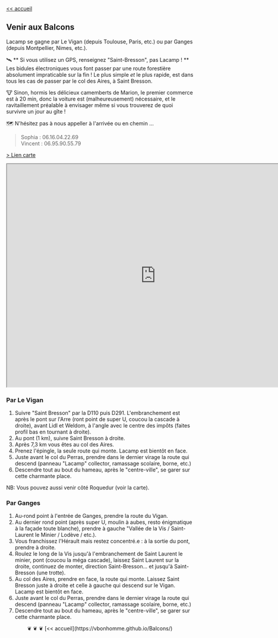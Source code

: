 
[<< accueil](https://vbonhomme.github.io/Balcons/)
## Venir aux Balcons

Lacamp se gagne par Le Vigan (depuis Toulouse, Paris, etc.) ou par Ganges (depuis Montpellier, Nimes, etc.).
 
 :artificial_satellite: ** Si vous utilisez un GPS, renseignez "Saint-Bresson", pas Lacamp ! ** Les bidules électroniques vous font passer par une route forestière absolument impraticable sur la fin ! Le plus simple _et_ le plus rapide, est dans tous les cas de passer par le col des Aires, à Saint Bresson.

:cow: Sinon, hormis les délicieux camemberts de Marion, le premier commerce est à 20 min, donc la voiture est (malheureusement) nécessaire, et le ravitaillement préalable à envisager même si vous trouverez de quoi survivre un jour au gîte !

:world_map: N'hésitez pas à nous appeller à l'arrivée ou en chemin ... 
> Sophia : 06.16.04.22.69  
> Vincent : 06.95.90.55.79


[> Lien carte](https://www.google.com/maps/d/drive?state=%7B%22ids%22%3A%5B%221ZagQr0VmFHT1WSmmdLwOF0l8-VfCFGkw%22%5D%2C%22action%22%3A%22open%22%2C%22userId%22%3A%22110798060257680362282%22%7D&usp=sharing)


<iframe src="https://www.google.com/maps/d/u/0/embed?mid=1ZagQr0VmFHT1WSmmdLwOF0l8-VfCFGkw" width="800" height="600"></iframe>

### Par Le Vigan
1. Suivre "Saint Bresson" par la D110 puis D291. L'embranchement est après le pont sur l'Arre (ront point de super U, coucou la cascade à droite), avant Lidl et Weldom, à l'angle avec le centre des impôts (faites profil bas en tournant à droite). 
2. Au pont (1 km), suivre Saint Bresson à droite.
3. Après 7,3 km vous êtes au col des Aires.
4. Prenez l'épingle, la seule route qui monte. Lacamp est bientôt en face.
5. Juste avant le col du Perras, prendre dans le dernier virage la route qui descend (panneau "Lacamp" collector, ramassage scolaire, borne, etc.)
6. Descendre tout au bout du hameau, après le "centre-ville", se garer sur cette charmante place.

NB: Vous pouvez aussi venir côté Roquedur (voir la carte).

### Par Ganges
1. Au-rond point à l'entrée de Ganges, prendre la route du Vigan.
2. Au dernier rond point (après super U, moulin à aubes, resto énigmatique à la façade toute blanche), prendre à gauche "Vallée de la Vis / Saint-Laurent le Minier / Lodève / etc.). 
3. Vous franchissez l'Hérault mais restez concentré.e : à la sortie du pont, prendre à droite.
4. Roulez le long de la Vis jusqu'à l'embranchement de Saint Laurent le minier, pont (coucou la méga cascade), laissez Saint Laurent sur la droite, continuez de monter, direction Saint-Bresson... et jusqu'à Saint-Bresson (une trotte).
5. Au col des Aires, prendre en face, la route qui monte. Laissez Saint Bresson juste à droite et celle à gauche qui descend sur le Vigan. Lacamp est bientôt en face.
5. Juste avant le col du Perras, prendre dans le dernier virage la route qui descend (panneau "Lacamp" collector, ramassage scolaire, borne, etc.)
6. Descendre tout au bout du hameau, après le "centre-ville", se garer sur cette charmante place.



<center>
❦   ❦   ❦  
[<< accueil](https://vbonhomme.github.io/Balcons/)
</center>

